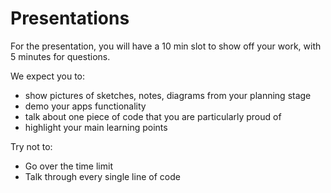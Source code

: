 # Presentations

For the presentation, you will have a 10 min slot to show off your work, with 5 minutes for questions.

We expect you to:
 - show pictures of sketches, notes, diagrams from your planning stage
 - demo your apps functionality
 - talk about one piece of code that you are particularly proud of
 - highlight your main learning points

Try not to:
 - Go over the time limit
 - Talk through every single line of code

